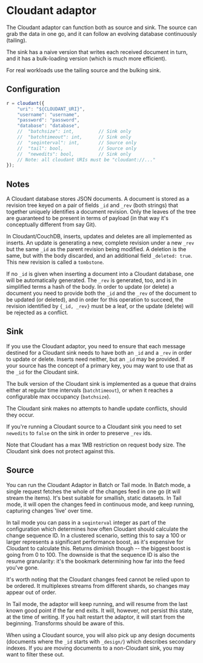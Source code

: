 # Cloudant adaptor

The Cloudant adaptor can function both as source and sink. The source can grab
the data in one go, and it can follow an evolving database continuously (tailing).

The sink has a naive version that writes each received document in turn, and it
has a bulk-loading version (which is much more efficient).

For real workloads use the tailing source and the bulking sink.

## Configuration

```javascript
r = cloudant({
    "uri": "${CLOUDANT_URI}",
    "username": "username",
    "password": "password",
    "database": "database",
    //  "batchsize": int,         // Sink only
    //  "batchtimeout": int,      // Sink only
    //  "seqinterval": int,       // Source only
    //  "tail": bool,             // Source only
    //  "newedits": bool,         // Sink only
    // Note: all cloudant URIs must be "cloudant://..."
});
```

## Notes

A Cloudant database stores JSON documents. A document is stored as a revision tree
keyed on a pair of fields `_id` and `_rev` (both strings) that together uniquely
identifies a document revision. Only the leaves of the tree are guaranteed to be
present in terms of payload (in that way it's conceptually different from say Git).

In Cloudant/CouchDB, inserts, updates and deletes are all implemented as inserts.
An update is generating a new, complete revision under a new `_rev` but the same
`_id` as the parent revision being modified. A deletion is the same, but with the
body discarded, and an additional field `_deleted: true`. This new revision is
called a `tombstone`.

If no `_id` is given when inserting a document into a Cloudant database, one will be
automatically generated. The `_rev` is generated, too, and is in simplified terms a
hash of the body. In order to update (or delete) a document you need to provide both the
`_id` and the `_rev` of the document to be updated (or deleted), and in order for this
operation to succeed, the revision identified by `{_id, _rev}` must be a leaf, or the
update (delete) will be rejected as a conflict.

## Sink

If you use the Cloudant adaptor, you need to ensure that each message destined for
a Cloudant sink needs to have both an `_id` and a `_rev` in order to update or delete.
Inserts need neither, but an `_id` may be provided. If your source has the concept of
a primary key, you may want to use that as the `_id` for the Cloudant sink.

The bulk version of the Cloudant sink is implemented as a queue that drains either at
regular time intervals (`batchtimeout`), or when it reaches a configurable max
occupancy (`batchsize`).

The Cloudant sink makes no attempts to handle update conflicts, should they occur.

If you're running a Cloudant source to a Cloudant sink you need to set `newedits` to
`false` on the sink in order to preserve `_rev` ids.

Note that Cloudant has a max 1MB restriction on request body size. The Cloudant
sink does not protect against this.

## Source

You can run the Cloudant Adaptor in Batch or Tail mode. In Batch mode, a single request
fetches the whole of the changes feed in one go (it will stream the items). It's best
suitable for smallish, static datasets. In Tail mode, it will open the changes feed in
continuous mode, and keep running, capturing changes 'live' over time.

In tail mode you can pass in a `seqinterval` integer as part of the configuration
which determines how often Cloudant should calculate the change sequence ID. In a
clustered scenario, setting this to say a 100 or larger represents a significant
performance boost, as it's expensive for Cloudant to calculate this. Returns diminish
though -- the biggest boost is going from 0 to 100. The downside is that the sequence
ID is also the resume granularity: it's the bookmark determining how far into the feed
you've gone.

It's worth noting that the Cloudant changes feed cannot be relied upon to be ordered.
It multiplexes streams from different shards, so changes may appear out of order.

In Tail mode, the adaptor will keep running, and will resume from the last known good
point if the far end exits. It will, however, not persist this state, at the time of
writing. If you halt restart the adaptor, it will start from the beginning. Transforms
should be aware of this.

When using a Cloudant source, you will also pick up any design documents (documents
where the `_id` starts with `_design/`) which describes secondary indexes. If you are
moving documents to a non-Cloudant sink, you may want to filter these out.
